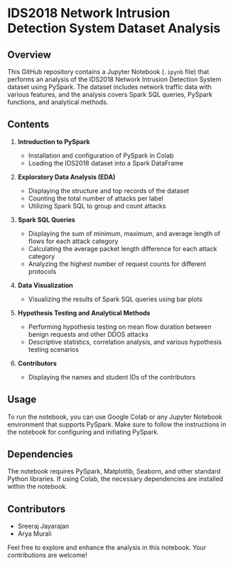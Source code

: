 # IDS2018 Network Intrusion Detection System Dataset Analysis

## Overview

This GitHub repository contains a Jupyter Notebook (`.ipynb` file) that performs an analysis of the IDS2018 Network Intrusion Detection System dataset using PySpark. The dataset includes network traffic data with various features, and the analysis covers Spark SQL queries, PySpark functions, and analytical methods.

## Contents

1. **Introduction to PySpark**
    - Installation and configuration of PySpark in Colab
    - Loading the IDS2018 dataset into a Spark DataFrame

2. **Exploratory Data Analysis (EDA)**
    - Displaying the structure and top records of the dataset
    - Counting the total number of attacks per label
    - Utilizing Spark SQL to group and count attacks

3. **Spark SQL Queries**
    - Displaying the sum of minimum, maximum, and average length of flows for each attack category
    - Calculating the average packet length difference for each attack category
    - Analyzing the highest number of request counts for different protocols

4. **Data Visualization**
    - Visualizing the results of Spark SQL queries using bar plots

5. **Hypothesis Testing and Analytical Methods**
    - Performing hypothesis testing on mean flow duration between benign requests and other DDOS attacks
    - Descriptive statistics, correlation analysis, and various hypothesis testing scenarios

6. **Contributors**
    - Displaying the names and student IDs of the contributors

## Usage

To run the notebook, you can use Google Colab or any Jupyter Notebook environment that supports PySpark. Make sure to follow the instructions in the notebook for configuring and initiating PySpark.

## Dependencies

The notebook requires PySpark, Matplotlib, Seaborn, and other standard Python libraries. If using Colab, the necessary dependencies are installed within the notebook.

## Contributors

- Sreeraj Jayarajan
- Arya Murali
  
Feel free to explore and enhance the analysis in this notebook. Your contributions are welcome!
